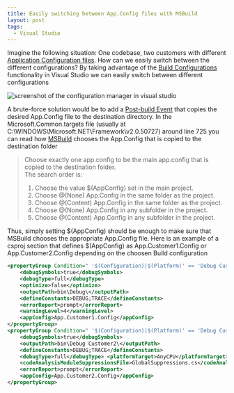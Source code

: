 ```yaml
---
title: Easily switching between App.Config files with MSBuild
layout: post
tags:
  - Visual Studio
---
```

Imagine the following situation: One codebase, two customers with different [Application Configuration files](http://msdn2.microsoft.com/en-us/library/kkz9kefa(VS.80).aspx). How can we easily switch between the different configurations? By taking advantage of the [Build Configurations](http://msdn2.microsoft.com/en-us/library/kkz9kefa(VS.80).aspx) functionality in Visual Studio we can easily switch between different configurations

![screenshot of the configuration manager in visual studio](http://www.timvw.be/wp-content/images/vsconfigurationmanager.gif)

A brute-force solution would be to add a [Post-build Event](http://msdn2.microsoft.com/en-us/library/42x5kfw4(VS.80).aspx) that copies the desired App.Config file to the destination directory. In the Microsoft.Common.targets file (usually at C:\WINDOWS\Microsoft.NET\Framework\v2.0.50727) around line 725 you can read how [MSBuild](http://msdn2.microsoft.com/en-us/library/wea2sca5.aspx) chooses the App.Config that is copied to the destination folder

> Choose exactly one app.config to be the main app.config that is copied to the destination folder.  
> The search order is:
> 
>   1. Choose the value $(AppConfig) set in the main project.
>   2. Choose @(None) App.Config in the same folder as the project.
>   3. Choose @(Content) App.Config in the same folder as the project.
>   4. Choose @(None) App.Config in any subfolder in the project.
>   5. Choose @(Content) App.Config in any subfolder in the project.

Thus, simply setting $(AppConfig) should be enough to make sure that MSBuild chooses the appropriate App.Config file. Here is an example of a csproj section that defines $(AppConfig) as App.Customer1.Config or App.Customer2.Config depending on the choosen Build configuration

```xml 
<propertyGroup Condition=" '$(Configuration)|$(Platform)' == 'Debug Customer1|AnyCPU' "> 
	<debugSymbols>true</debugSymbols>
	<debugType>full</debugType>
	<optimize>false</optimize>
	<outputPath>bin\Debug\</outputPath>
	<defineConstants>DEBUG;TRACE</defineConstants>
	<errorReport>prompt</errorReport>
	<warningLevel>4</warningLevel>
	<appConfig>App.Customer1.Config</appConfig> 
</propertyGroup> 
<propertyGroup Condition=" '$(Configuration)|$(Platform)' == 'Debug Customer2|AnyCPU' "> 
	<debugSymbols>true</debugSymbols>
	<outputPath>bin\Debug Customer2\</outputPath>
	<defineConstants>DEBUG;TRACE</defineConstants>
	<debugType>full</debugType> <platformTarget>AnyCPU</platformTarget> <codeAnalysisUseTypeNameInSuppression>true</codeAnalysisUseTypeNameInSuppression>
	<codeAnalysisModuleSuppressionsFile>GlobalSuppressions.cs</codeAnalysisModuleSuppressionsFile>
	<errorReport>prompt</errorReport>
	<appConfig>App.Customer2.Config</appConfig> 
</propertyGroup> 
```
